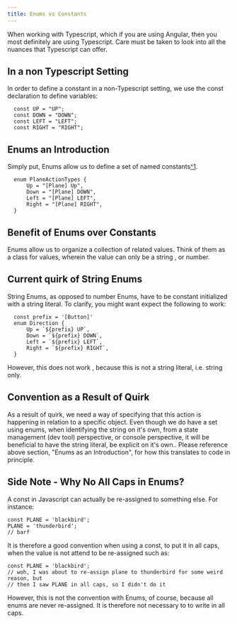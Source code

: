 ```yaml
---
title: Enums vs Constants
---
```

When working with Typescript, which if you are using Angular, then you
most definitely are using Typescript. Care must be taken to look into
all the nuances that Typescript can offer.

## In a non Typescript Setting

In order to define a constant in a non-Typescript setting, we use the
const declaration to define variables:

```
  const UP = "UP";
  const DOWN = "DOWN";
  const LEFT = "LEFT";
  const RIGHT = "RIGHT";
```

## Enums an Introduction

Simply put, Enums allow us to define a set of named constants[^1](https://www.typescriptlang.org/docs/handbook/enums.html).

```
  enum PlaneActionTypes {
      Up = "[Plane] Up",
      Down = "[Plane] DOWN",
      Left = "[Plane] LEFT",
      Right = "[Plane] RIGHT",
  }
```

## Benefit of Enums over Constants

Enums allow us to organize a collection of related values. Think of them
as a class for values, wherein the value can only be a string , or
number.

## Current quirk of String Enums

String Enums, as opposed to number Enums, have to be constant
initialized with a string literal. To clarify, you might want expect the
following to work:

```
  const prefix = '[Button]'
  enum Direction {
      Up = `${prefix} UP`,
      Down = `${prefix} DOWN`,
      Left = `${prefix} LEFT`,
      Right = `${prefix} RIGHT`,
  }
```

However, this does not work , because this is not a string literal, i.e.
string only.

## Convention as a Result of Quirk

As a result of quirk, we need a way of specifying that this action is
happening in relation to a specific object. Even though we do have a set
using enums, when identifying the string on it's own, from a state
management (dev tool) perspective, or console perspective, it will be
beneficial to have the string literal, be explicit on it's own.. Please
reference above section, "Enums as an Introduction", for how this
translates to code in principle.

## Side Note - Why No All Caps in Enums?

A const in Javascript can actually be re-assigned to something else. For
instance:

```
const PLANE = 'blackbird';
PLANE = 'thunderbird';
// barf
```

It is therefore a good convention when using a const, to put it in all
caps, when the value is not attend to be re-assigned such as:

```
const PLANE = 'blackbird';
// woh, I was about to re-assign plane to thunderbird for some weird reason, but
// then I saw PLANE in all caps, so I didn't do it
```

However, this is not the convention with Enums, of course, because all
enums are never re-assigned. It is therefore not necessary to to write
in all caps.
